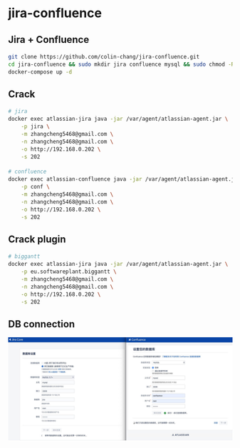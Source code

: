 # jira-confluence

## Jira + Confluence
```bash
git clone https://github.com/colin-chang/jira-confluence.git
cd jira-confluence && sudo mkdir jira confluence mysql && sudo chmod -R 777 jira confluence
docker-compose up -d
```

## Crack
```bash
# jira
docker exec atlassian-jira java -jar /var/agent/atlassian-agent.jar \
    -p jira \
    -m zhangcheng5468@gmail.com \
    -n zhangcheng5468@gmail.com \
    -o http://192.168.0.202 \
    -s 202
    
# confluence
docker exec atlassian-confluence java -jar /var/agent/atlassian-agent.jar \
    -p conf \
    -m zhangcheng5468@gmail.com \
    -n zhangcheng5468@gmail.com \
    -o http://192.168.0.202 \
    -s 202
```

## Crack plugin 
```bash
# biggantt 
docker exec atlassian-jira java -jar /var/agent/atlassian-agent.jar \
    -p eu.softwareplant.biggantt \
    -m zhangcheng5468@gmail.com \
    -n zhangcheng5468@gmail.com \
    -o http://192.168.0.202 \
    -s 202
```

## DB connection
![DB connection](db-config.jpg)
